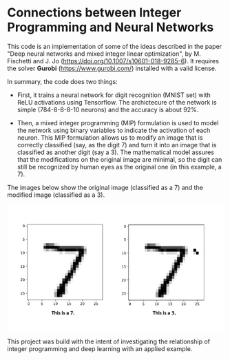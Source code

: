 # Connections between Integer Programming and Neural Networks

This code is an implementation of some of the ideas described in the paper "Deep neural networks and mixed integer linear optimization", by M. Fischetti and J. Jo (https://doi.org/10.1007/s10601-018-9285-6). It requires the solver **Gurobi** (https://www.gurobi.com/) installed with a valid license.

In summary, the code does two things:

- First, it trains a neural network for digit recognition (MNIST set) with ReLU activations using Tensorflow. The archictecure of the network is simple (784-8-8-8-10 neurons) and the accuracy is about 92%.

- Then, a mixed integer programming (MIP) formulation is used to model the network using binary variables to indicate the activation of each neuron. This MIP formulation allows us to modify an image that is correctly classified (say, as the digit 7) and turn it into an image that is classified as another digit (say a 3). The mathematical model assures that the modifications on the original image are minimal, so the digit can still be recognized by human eyes as the original one (in this example, a 7).

The images below show the original image (classified as a 7) and the modified image (classified as a 3).

![ogirinal and modified images](73.png "Original image (7) and modified image (3)")

This project was build with the intent of investigating the relationship of integer programming and deep learning with an applied example.
